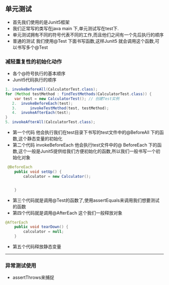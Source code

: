 ## 单元测试
+ 首先我们使用的是Junit5框架
+ 我们正常写的类写在java main 下,单元测试写在test下.
+ 单元测试拥有不同的符号代表不同的工作,而且他们之间有一个先后执行的顺序
+ 普通的测试 我们使用@Test 下面书写函数,这样Junit5 就会调用这个函数,可以书写多个@Test

### 减轻重复性的初始化动作
+ 各个@符号执行的基本顺序
+ Junit5代码执行的顺序
```java
1. invokeBeforeAll(CalculatorTest.class);
for (Method testMethod : findTestMethods(CalculatorTest.class)) {
    var test = new CalculatorTest(); // 创建Test实例
   2.  invokeBeforeEach(test);
   3.      invokeTestMethod(test, testMethod);
   4.  invokeAfterEach(test);
}
5. invokeAfterAll(CalculatorTest.class);
```
+ 第一个代码 他会执行我们在test目录下书写的test文件中的@BeforeAll 下的函数,这个静态变量的初始化
+ 第二个代码 invokeBeforeEach 他会执行test文件中的@ BeforeEach 下的函数,这个一般是Junit5提供给我们方便初始化的函数,所以我们一般书写一个初始化对象
```java
 @BeforeEach
    public void setUp() {
        calculator = new Calculator();


    }
```
+ 第三个代码就是调用@Test的函数了,使用assertEquals来调用我们想要测试的函数
+ 第四个代码就是调用@AfterEach 这个我们一般释放对象
```java
@AfterEach
    public void tearDown() {
        calculator = null;
    }
```
+ 第五个代码释放静态变量

---
### 异常测试使用
+ assertThrows来捕捉